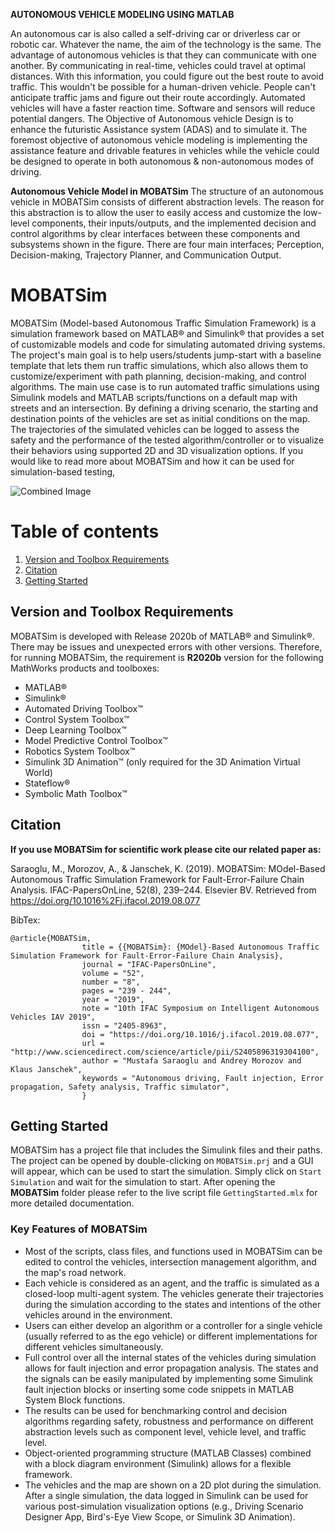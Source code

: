 **AUTONOMOUS VEHICLE MODELING USING MATLAB**

An autonomous car is also called a self-driving car or driverless car or robotic car. Whatever the name, the aim of the technology is the same. The advantage of autonomous vehicles is that they can communicate with one another. By communicating in real-time, vehicles could travel at optimal distances. With this information, you could figure out the best route to avoid traffic. This wouldn't be possible for a human-driven vehicle. People can't anticipate traffic jams and figure out their route accordingly. 
Automated vehicles will have a faster reaction time. Software and sensors will reduce potential dangers. The Objective of Autonomous vehicle Design is to enhance the futuristic Assistance system (ADAS) and to simulate it. The foremost objective of autonomous vehicle modeling is implementing the assistance feature and drivable features in vehicles while the vehicle could be designed to operate in both autonomous & non-autonomous modes of driving.

**Autonomous Vehicle Model in MOBATSim**
The structure of an autonomous vehicle in MOBATSim consists of different abstraction levels. The reason for this abstraction is to allow the user to easily access and customize the low-level components, their inputs/outputs, and the implemented decision and control algorithms by clear interfaces between these components and subsystems shown in the figure. There are four main interfaces; Perception, Decision-making, Trajectory Planner, and Communication Output.

# **MOBATSim**

MOBATSim (Model-based Autonomous Traffic Simulation Framework) is a simulation framework based on MATLAB® and Simulink® that provides a set of customizable models and code for simulating automated driving systems. The project's main goal is to help users/students jump-start with a baseline template that lets them run traffic simulations, which also allows them to customize/experiment with path planning, decision-making, and control algorithms. The main use case is to run automated traffic simulations using Simulink models and MATLAB scripts/functions on a default map with streets and an intersection. By defining a driving scenario, the starting and destination points of the vehicles are set as initial conditions on the map. The trajectories of the simulated vehicles can be logged to assess the safety and the performance of the tested algorithm/controller or to visualize their behaviors using supported 2D and 3D visualization options. If you would like to read more about MOBATSim and how it can be used for simulation-based testing, 


<img src="img/logo_big.jpg" alt="Combined Image" />

# Table of contents
1. [Version and Toolbox Requirements](#VersionRequirements)
2. [Citation](#citation)
3. [Getting Started](#gettingstarted)


<a name="VersionRequirements"></a>

## **Version and Toolbox Requirements** 

MOBATSim is developed with Release 2020b of MATLAB® and Simulink®. There may be issues and unexpected errors with other versions. Therefore, for running MOBATSim, the requirement is **R2020b** version for the following MathWorks products and toolboxes:

* MATLAB®
* Simulink®
* Automated Driving Toolbox™
* Control System Toolbox™
* Deep Learning Toolbox™
* Model Predictive Control Toolbox™
* Robotics System Toolbox™
* Simulink 3D Animation™ (only required for the 3D Animation Virtual World)
* Stateflow®
* Symbolic Math Toolbox™


<a name="citation"></a>
## Citation

**If you use MOBATSim for scientific work please cite our related paper as:**

Saraoglu, M., Morozov, A., & Janschek, K. (2019). MOBATSim: MOdel-Based Autonomous Traffic Simulation Framework for Fault-Error-Failure Chain Analysis. IFAC-PapersOnLine, 52(8), 239–244. Elsevier BV. Retrieved from https://doi.org/10.1016%2Fj.ifacol.2019.08.077

BibTex:
```
@article{MOBATSim,
                title = {{MOBATSim}: {MOdel}-Based Autonomous Traffic Simulation Framework for Fault-Error-Failure Chain Analysis},
                journal = "IFAC-PapersOnLine",
                volume = "52",
                number = "8",
                pages = "239 - 244",
                year = "2019",
                note = "10th IFAC Symposium on Intelligent Autonomous Vehicles IAV 2019",
                issn = "2405-8963",
                doi = "https://doi.org/10.1016/j.ifacol.2019.08.077",
                url = "http://www.sciencedirect.com/science/article/pii/S2405896319304100",
                author = "Mustafa Saraoglu and Andrey Morozov and Klaus Janschek",
                keywords = "Autonomous driving, Fault injection, Error propagation, Safety analysis, Traffic simulator",
                }
```
<a name="contribution"></a>


<a name="gettingstarted"></a>
## Getting Started

MOBATSim has a project file that includes the Simulink files and their paths. The project can be opened by double-clicking on `MOBATSim.prj` and a GUI will appear, which can be used to start the simulation. Simply click on `Start Simulation` and wait for the simulation to start.
After opening the **MOBATSim** folder please refer to the live script file `GettingStarted.mlx` for more detailed documentation.

### **Key Features of MOBATSim** 

* Most of the scripts, class files, and functions used in MOBATSim can be edited to control the vehicles, intersection management algorithm, and the map's road network.
* Each vehicle is considered as an agent, and the traffic is simulated as a closed-loop multi-agent system. The vehicles generate their trajectories during the simulation according to the states and intentions of the other vehicles around in the environment.
* Users can either develop an algorithm or a controller for a single vehicle (usually referred to as the ego vehicle) or different implementations for different vehicles simultaneously.
* Full control over all the internal states of the vehicles during simulation allows for fault injection and error propagation analysis. The states and the signals can be easily manipulated by implementing some Simulink fault injection blocks or inserting some code snippets in MATLAB System Block functions.
* The results can be used for benchmarking control and decision algorithms regarding safety, robustness and performance on different abstraction levels such as component level, vehicle level, and traffic level.
* Object-oriented programming structure (MATLAB Classes) combined with a block diagram environment (Simulink) allows for a flexible framework.
* The vehicles and the map are shown on a 2D plot during the simulation. After a single simulation, the data logged in Simulink can be used for various post-simulation visualization options (e.g., Driving Scenario Designer App, Bird's-Eye View Scope, or Simulink 3D Animation).
